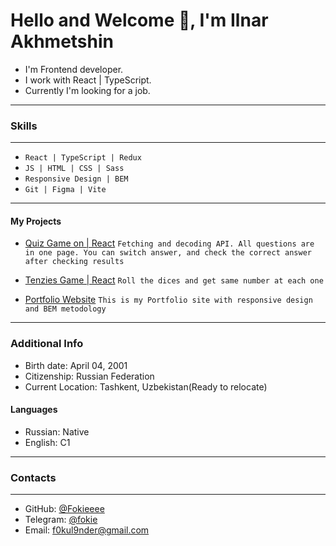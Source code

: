 # **Hello and Welcome 👋, I'm Ilnar Akhmetshin**

- I'm Frontend developer.
- I work with React | TypeScript.
- Currently I'm looking for a job.

---

### **Skills**

---

- `React | TypeScript | Redux `
- `JS | HTML | CSS | Sass `
- `Responsive Design | BEM`
- `Git | Figma | Vite`

---

#### **My Projects**

- [Quiz Game on | React](https://github.com/Fokieeee/quizz-game-react) 
  `Fetching and decoding API. All questions are in one page. You can switch answer, and check the correct answer after checking results`

- [Tenzies Game | React](https://github.com/Fokieeee/tenzies-react) 
  `Roll the dices and get same number at each one`

- [ Portfolio Website](https://github.com/Fokieeee/portfolio-website) 
  `This is my Portfolio site with responsive design and BEM metodology`

---

### **Additional Info**

- Birth date: April 04, 2001
- Citizenship: Russian Federation
- Current Location: Tashkent, Uzbekistan(Ready to relocate)

#### **Languages**

- Russian: Native
- English: С1

---

### **Contacts**

---

- GitHub: [@Fokieeee](https://github.com/Fokieeee)
- Telegram: [@fokie](https://t.me/fokie)
- Email: [f0kul9nder@gmail.com](mailto:f0kul9nder@gmail.com)
